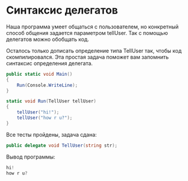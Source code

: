 # Синтаксис делегатов

Наша программа умеет общаться с пользователем, но конкретный способ общения задается параметром tellUser. Так с помощью делегатов можно обобщать код.

Осталось только дописать определение типа TellUser так, чтобы код скомпилировался. Эта простая задача поможет вам запомнить синтаксис определения делегата.

```cs
public static void Main()
{
    Run(Console.WriteLine);
}

static void Run(TellUser tellUser)
{
    tellUser("hi!");
    tellUser("how r u?");
}
```


Все тесты пройдены, задача сдана:
```cs
public delegate void TellUser(string str);
```

Вывод программы:
```cs
hi!
how r u?
```
